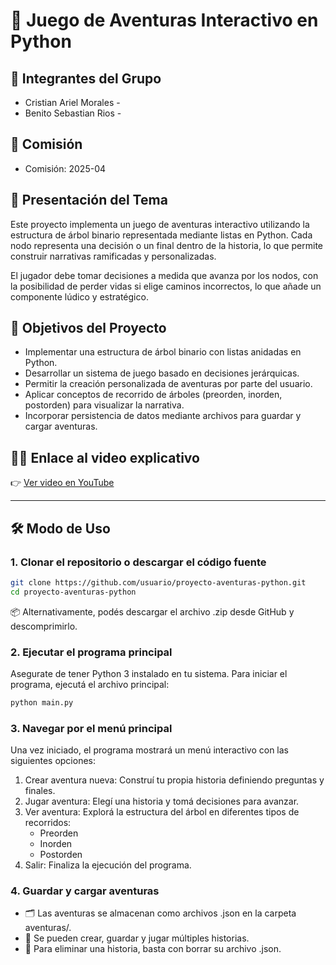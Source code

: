 # 🌳 Juego de Aventuras Interactivo en Python

## 👥 Integrantes del Grupo

- Cristian Ariel Morales - 
- Benito Sebastian Rios - 

## 🏫 Comisión

- Comisión: 2025-04

## 📘 Presentación del Tema

Este proyecto implementa un juego de aventuras interactivo utilizando la estructura de árbol binario representada mediante listas en Python. Cada nodo representa una decisión o un final dentro de la historia, lo que permite construir narrativas ramificadas y personalizadas.

El jugador debe tomar decisiones a medida que avanza por los nodos, con la posibilidad de perder vidas si elige caminos incorrectos, lo que añade un componente lúdico y estratégico.

## 🎯 Objetivos del Proyecto

- Implementar una estructura de árbol binario con listas anidadas en Python.
- Desarrollar un sistema de juego basado en decisiones jerárquicas.
- Permitir la creación personalizada de aventuras por parte del usuario.
- Aplicar conceptos de recorrido de árboles (preorden, inorden, postorden) para visualizar la narrativa.
- Incorporar persistencia de datos mediante archivos para guardar y cargar aventuras.

## 🔗🎥 Enlace al video explicativo

👉 [Ver video en YouTube](https://www.youtube.com/watch?v=1WbyTA41EUU)

---

## 🛠️ Modo de Uso

### 1. Clonar el repositorio o descargar el código fuente

```bash
git clone https://github.com/usuario/proyecto-aventuras-python.git
cd proyecto-aventuras-python
```
📦 Alternativamente, podés descargar el archivo .zip desde GitHub y descomprimirlo.

### 2. Ejecutar el programa principal

Asegurate de tener Python 3 instalado en tu sistema.
Para iniciar el programa, ejecutá el archivo principal:

```bash
python main.py
```
### 3. Navegar por el menú principal

Una vez iniciado, el programa mostrará un menú interactivo con las siguientes opciones:

1. Crear aventura nueva: Construí tu propia historia definiendo preguntas y finales.
2. Jugar aventura: Elegí una historia y tomá decisiones para avanzar.
3. Ver aventura: Explorá la estructura del árbol en diferentes tipos de recorridos:
    - Preorden
    - Inorden
    - Postorden
4. Salir: Finaliza la ejecución del programa.

### 4. Guardar y cargar aventuras

- 🗂 Las aventuras se almacenan como archivos .json en la carpeta aventuras/.
- 📌 Se pueden crear, guardar y jugar múltiples historias.
- 🧹 Para eliminar una historia, basta con borrar su archivo .json.